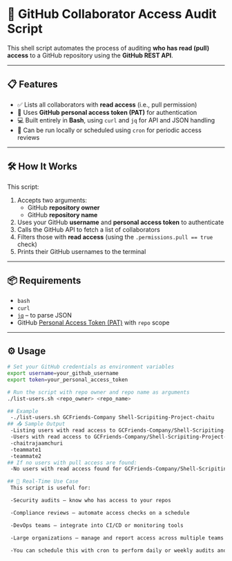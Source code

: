 # 🔐 GitHub Collaborator Access Audit Script

This shell script automates the process of auditing **who has read (pull) access** to a GitHub repository using the **GitHub REST API**.

---

## 📋 Features

- ✅ Lists all collaborators with **read access** (i.e., pull permission)
- 🔐 Uses **GitHub personal access token (PAT)** for authentication
- 💻 Built entirely in **Bash**, using `curl` and `jq` for API and JSON handling
- 🧪 Can be run locally or scheduled using `cron` for periodic access reviews

---

## 🛠️ How It Works

This script:

1. Accepts two arguments:
   - GitHub **repository owner**
   - GitHub **repository name**
2. Uses your GitHub **username** and **personal access token** to authenticate
3. Calls the GitHub API to fetch a list of collaborators
4. Filters those with **read access** (using the `.permissions.pull == true` check)
5. Prints their GitHub usernames to the terminal

---

## 📦 Requirements

- `bash`
- `curl`
- [`jq`](https://stedolan.github.io/jq/) – to parse JSON
- GitHub [Personal Access Token (PAT)](https://github.com/settings/tokens) with `repo` scope

---

## ⚙️ Usage

```bash
# Set your GitHub credentials as environment variables
export username=your_github_username
export token=your_personal_access_token

# Run the script with repo owner and repo name as arguments
./list-users.sh <repo_owner> <repo_name>

## Example
 -./list-users.sh GCFriends-Company Shell-Scripiting-Project-chaitu
## 📤 Sample Output
 -Listing users with read access to GCFriends-Company/Shell-Scripiting-Project-chaitu...
 -Users with read access to GCFriends-Company/Shell-Scripiting-Project-chaitu:
 -chaitrajaamchuri
 -teammate1
 -teammate2
## If no users with pull access are found:
 -No users with read access found for GCFriends-Company/Shell-Scripiting-Project-chaitu.

## 🧠 Real-Time Use Case
 This script is useful for:

 -Security audits – know who has access to your repos

 -Compliance reviews – automate access checks on a schedule

 -DevOps teams – integrate into CI/CD or monitoring tools

 -Large organizations – manage and report access across multiple teams

 -You can schedule this with cron to perform daily or weekly audits and even extend it to export results to a CSV, email, or Slack channel.

